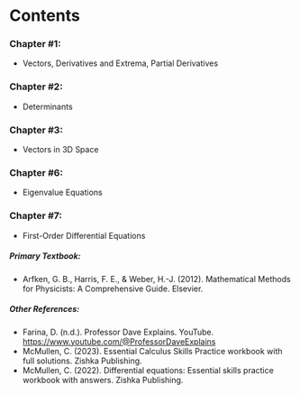 # Contents

### Chapter #1:
* Vectors, Derivatives and Extrema, Partial Derivatives

### Chapter #2:
* Determinants

### Chapter #3:
* Vectors in 3D Space

### Chapter #6:
* Eigenvalue Equations
  
### Chapter #7:
* First-Order Differential Equations

##### Primary Textbook:
* Arfken, G. B., Harris, F. E., & Weber, H.-J. (2012). Mathematical Methods for Physicists: A Comprehensive Guide. Elsevier. 
##### Other References:
* Farina, D. (n.d.). Professor Dave Explains. YouTube. https://www.youtube.com/@ProfessorDaveExplains 
* McMullen, C. (2023). Essential Calculus Skills Practice workbook with full solutions. Zishka Publishing. 
* McMullen, C. (2022). Differential equations: Essential skills practice workbook with answers. Zishka Publishing. 
